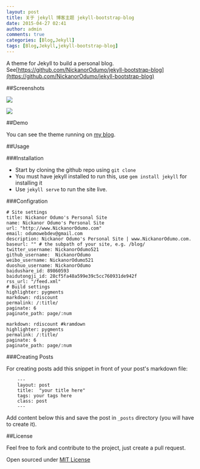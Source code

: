 ```yaml
---
layout: post
title: 关于 jekyll 博客主题 jekyll-bootstrap-blog
date: 2015-04-27 02:41
author: admin
comments: true
categories: [Blog,Jekyll]
tags: [Blog,Jekyll,jekyll-bootstrap-blog]
---
```



A theme for Jekyll to build a personal blog. See[https://github.com/NickanorOdumo/jekyll-bootstrap-blog](https://github.com/NickanorOdumo/jekyll-bootstrap-blog)

##Screenshots

![](http://99btgc01.info/uploads/2015/04/001%285%29.jpg)

![](http://99btgc01.info/uploads/2015/04/002%287%29.jpg)

##Demo

You can see the theme running on [my blog](http://www.NickanorOdumo.com/).

<!-- more -->

##Usage

###Installation

- Start by cloning the github repo using `git clone`
- You must have jekyll installed to run this, use `gem install jekyll` for installing it
- Use `jekyll serve` to run the site live.

###Configration

	# Site settings
	title: Nickanor Odumo's Personal Site
	name: Nickanor Odumo's Personal Site
	url: "http://www.NickanorOdumo.com"
	email: odumowebdev@gmail.com
	description: Nickanor Odumo's Personal Site | www.NickanorOdumo.com.
	baseurl: "" # the subpath of your site, e.g. /blog/
	twitter_username: NickanorOdumo521
	github_username:  NickanorOdumo
	weibo_username: NickanorOdumo521
	duoshuo_username: NickanorOdumo
	baidushare_id: 89860593
	baidutongji_id: 28cf5fa48a599e39c5cc760931de942f
	rss_url: "/feed.xml"
	# Build settings
	highlighter: pygments
	markdown: rdiscount
	permalink: /:title/
	paginate: 6
	paginate_path: page/:num

	markdown: rdiscount #kramdown
	highlighter: pygments
	permalink: /:title/
	paginate: 6
	paginate_path: page/:num

###Creating Posts

For creating posts add this snippet in front of your post's markdown file:

```
	---
	layout: post
	title:  "your title here"
	tags: your tags here
	class: post
	---

```

Add content below this and save the post in `_posts` directory (you will have to create it).

##License

Feel free to fork and contribute to the project, just create a pull request.

Open sourced under [MIT License](LICENSE.md) 

